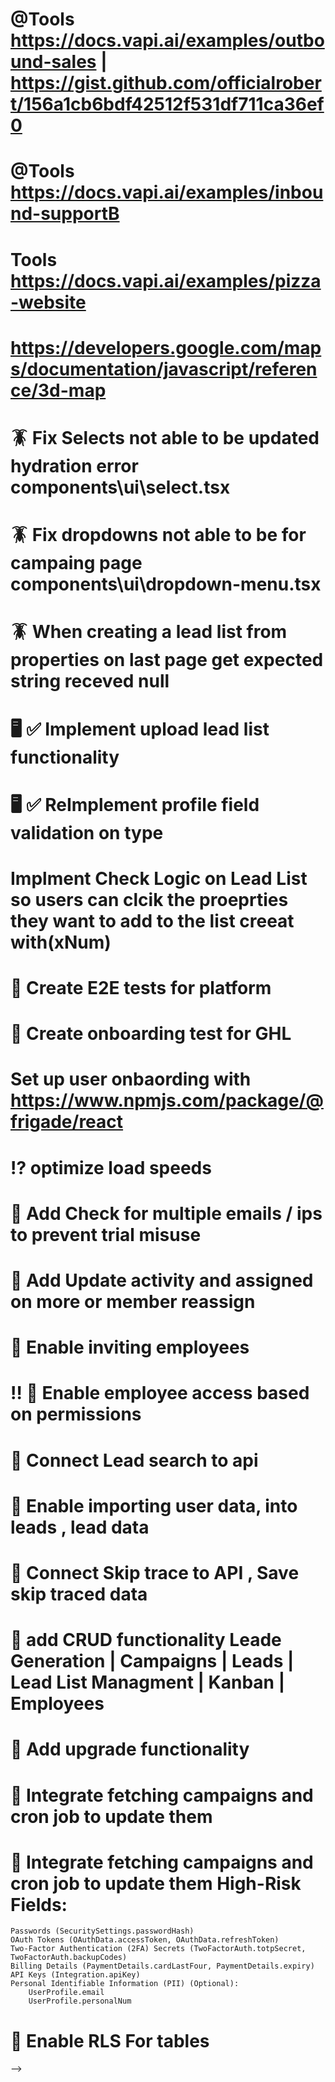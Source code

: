 # @Tools https://docs.vapi.ai/examples/outbound-sales | https://gist.github.com/officialrobert/156a1cb6bdf42512f531df711ca36ef0
# @Tools https://docs.vapi.ai/examples/inbound-supportB
# Tools https://docs.vapi.ai/examples/pizza-website

# https://developers.google.com/maps/documentation/javascript/reference/3d-map


# 🪳 Fix Selects not able to be updated hydration error components\ui\select.tsx

# 🪳 Fix dropdowns not able to be for campaing page  components\ui\dropdown-menu.tsx

# 🪳 When creating a lead list from properties on last page get expected string receved null

# 🖥️ ✅ Implement upload lead list functionality

# 🖥️ ✅ ReImplement profile field validation on type
# Implment Check Logic on Lead List so users can clcik the proeprties they want to add to the list creeat with(xNum)



# 🧪 Create E2E tests for platform

# 🧪 Create onboarding test for GHL

# Set up user onbaording with https://www.npmjs.com/package/@frigade/react

# ⁉️ optimize load speeds

# 💾 Add Check for multiple emails / ips to prevent trial misuse

# 💾 Add Update activity and assigned on more or member reassign

# 💾 Enable inviting employees

# ‼ 💾 Enable employee access based on permissions

# 💾 Connect Lead search to api

# 💾 Enable importing user data, into leads , lead data

# 💾 Connect Skip trace to API , Save skip traced data

# 💾 add CRUD functionality Leade Generation | Campaigns | Leads | Lead List Managment | Kanban | Employees

# 💾 Add upgrade functionality

# 💾 Integrate fetching campaigns and cron job to update them

# 🔐 Integrate fetching campaigns and cron job to update them High-Risk Fields:

    Passwords (SecuritySettings.passwordHash)
    OAuth Tokens (OAuthData.accessToken, OAuthData.refreshToken)
    Two-Factor Authentication (2FA) Secrets (TwoFactorAuth.totpSecret, TwoFactorAuth.backupCodes)
    Billing Details (PaymentDetails.cardLastFour, PaymentDetails.expiry)
    API Keys (Integration.apiKey)
    Personal Identifiable Information (PII) (Optional):
        UserProfile.email
        UserProfile.personalNum

# 🔐 Enable RLS For tables
<!-- # 🖥️✅ Fix Kanban creating to do to add priority due date  -->

<!-- # ✅ 🪳 Fix multiple file uploads being able to be deleted profile page  -->

<!-- # 🪳✅ Fix saving profile when editing oveerwriting typing  -->

<!-- # ✅ 💾 Security add update password, enable 2fa -->

<!-- # 💾 ✅ Add webhook for updating kanban state -->

<!-- # 💾 ✅ Set Up Database for nested users, connected with ai usage and skip trace usage, stripe subscriptions -->

<!-- # 💾 ✅ Add activity logging hook/ middleware -->

<!-- # 💾 ✅  Social Planner , Sub Accounts , Email Text, Oauth -->

<!-- # 🪳✅ Fix horizontal scroll on property view being clipped out -->

<!-- #✅ Add layout to speific [] pages -->

<!-- # ✅  Add usage to leads skip traces -->

<!-- #🪳   Fix horizontal scroll on property view -->

<!-- # ✅ optimize mobile display [Lead Search,Campaign Page,Lead Manager,Lead List Manager| Billing Modal] -->

<!-- # ✅ Add video modal explaining each section -->

<!-- # 🪳 ✅ Fix add lead list modal not showing errors or submitting -->

<!-- # 💪✅ Add up sale after sigining up for trial that promprs immediate upgrade | Fix Upgrade modal -->

<!-- # Update variables to be pulled from user profile [✅Credits remaing, ✅Modals (✅Usage , ✅Billing,✅ Security,✅Webhooks, ✅Team Members, ✅Kanban,✅Mock ✅Leads,✅Mock Lead List)] -->

<!-- # 🪳 ✅ Need to fix modals opening and autofocusing, unable to click app behind once closed, Usage one is working fine | Caused  sahd ui dialog

<!-- Uncaught InternalError: too much recursion
    $d3863c46a17e8a28$var$focus index.mjs:247
    handleFocusOut index.mjs:62
    $d3863c46a17e8a28$var$focus index.mjs:250
    handleFocusIn index.mjs:44
    $d3863c46a17e8a28$var$focus index.mjs:247
    handleFocusOut index.mjs:62
index.mjs:247 --> -->

<!-- # 🪳 ✅  Fix Leads Drawer Not laoding when i get to bottom -->

<!-- # 🪳 ✅ Fix Multiple toasts showing when drawer is opened (Maybe multi renders) -->

<!-- # 💪 ✅ Kanban add state -->

<!-- # 💪 ✅ Add New team modal , and employee permissions , invite by email with permissions -->

<!-- # 💪 ✅ Don’t redo skip traces on data you’ve already purchased (List Creation) -->

<!-- # ✅ Add Skip tracing capability -->

<!-- #✅ Create user profile -->

<!-- #✅ Add redirects to page if subscription is over , or user not correctly signed in -->

<!-- #✅ Switch alerts to use sonner https://ui.shadcn.com/docs/components/sonner -->

<!-- #✅ Switch lead results to use shad ui drawer https://ui.shadcn.com/docs/components/drawer -->

<!-- # ✅ Add cancel while drawing -->

<!-- #✅ Add Leads,LeadList to global state , so we can easily switch, filter -->

<!-- #✅ Lead Manager Add pagination , Fix status select -->

<!-- #✅  Add campaigns to global state , so we can easily switch, filter -->

<!-- #✅  Fix Date range picker in campaigns -->

<!-- #✅  add page for user voice , script -->

<!-- #✅ LMNT Voice Cloining [text](https://docs.lmnt.com/api-reference/voice/create-voice#create-voice)

#✅ Look into voice cloning -->

<!-- # Update Location cards to have dark mode ✅ -->
<!-- ⚠️ # Add Data sets for Creatify  Create Video From Link, Get Video Result,Get Vedio History, Generate Preview video from link, Render video [Video]
   # Get existing links, create link, create link with params, update link, get link by id
   # Post Lipsync Task , Get Lipsync items , get lipsync by id
   # Personas , Get available personas, Get all personas by id, create persona, delete persona
   # Voices , Get Voices
   # Get remaining credits -->
<!-- #✅ Fix campaign table types mismatch , maybe need to create different tables for each campaign

# ✅Add Data sets for Vapi Create,Get,List,Update,Delete | Assistant.Create,Get,List,Update,Delete |,Create,Get,List,Update,Delete | Phone Numbers ,Create,Get,List,Update,Delete | Squads, Create,Get,List,Update,Delete | Files, ? Create,Get,List,Update,Delete | Tools, -->

<!-- #✅ Update campaigns to show secondary contact method -->
<!-- # Fix Create lead Filter auto closing when clicking an option -->
